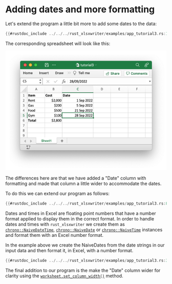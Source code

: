 # Adding dates and more formatting

Let's extend the program a little bit more to add some dates to the data:

```rust
{{#rustdoc_include ../../../rust_xlsxwriter/examples/app_tutorial3.rs:13:18}}
```

The corresponding spreadsheet will look like this:

![Image of first tutorial 3](../images/tutorial3.png)

The differences here are that we have added a "Date" column with formatting and
made that column a little wider to accommodate the dates.

To do this we can extend our program as follows:

```rust
{{#rustdoc_include ../../../rust_xlsxwriter/examples/app_tutorial3.rs:8:}}
```

Dates and times in Excel are floating point numbers that have a number format
applied to display them in the correct format. In order to handle dates and
times with `rust_xlsxwriter` we create them as [`chrono::NaiveDateTime`],
[`chrono::NaiveDate`] or [`chrono::NaiveTime`] instances and format them with an
Excel number format.

[`chrono::NaiveDateTime`]: https://docs.rs/chrono/latest/chrono/naive/struct.NaiveDateTime.html
[`chrono::NaiveDate`]: https://docs.rs/chrono/latest/chrono/naive/struct.NaiveDate.html
[`chrono::NaiveTime`]: https://docs.rs/chrono/latest/chrono/naive/struct.NaiveTime.html

In the example above we create the NaiveDates from the date strings in our
input data and then format it, in Excel, with a number format.

```rust
{{#rustdoc_include ../../../rust_xlsxwriter/examples/app_tutorial3.rs:30}}
```

The final addition to our program is the make the "Date" column wider for
clarity using the [`worksheet.set_column_width()`] method.

[`worksheet.set_column_width()`]: https://docs.rs/rust_xlsxwriter/latest/rust_xlsxwriter/struct.Worksheet.html#method.set_column_width
